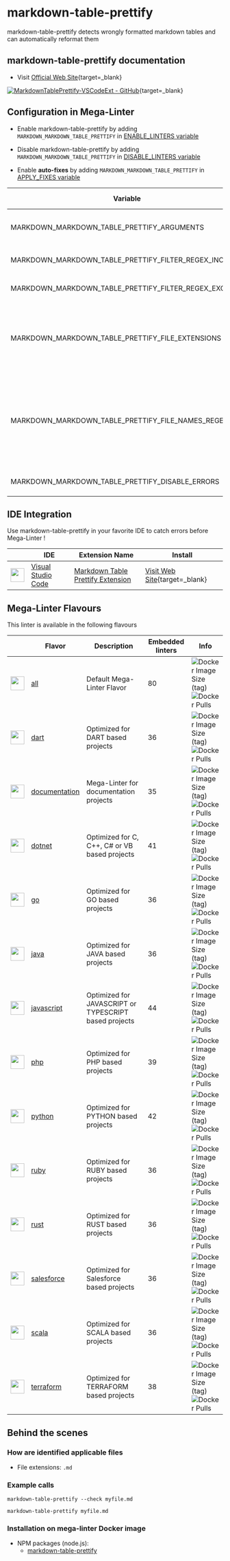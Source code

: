 <!-- markdownlint-disable MD033 MD041 -->
<!-- Generated by .automation/build.py, please do not update manually -->
# markdown-table-prettify

markdown-table-prettify detects wrongly formatted markdown tables and can automatically reformat them

## markdown-table-prettify documentation

- Visit [Official Web Site](https://www.npmjs.com/package/markdown-table-prettify){target=_blank}

[![MarkdownTablePrettify-VSCodeExt - GitHub](https://gh-card.dev/repos/darkriszty/MarkdownTablePrettify-VSCodeExt.svg?fullname=)](https://github.com/darkriszty/MarkdownTablePrettify-VSCodeExt){target=_blank}

## Configuration in Mega-Linter

- Enable markdown-table-prettify by adding `MARKDOWN_MARKDOWN_TABLE_PRETTIFY` in [ENABLE_LINTERS variable](https://megalinter.github.io/configuration/#activation-and-deactivation)
- Disable markdown-table-prettify by adding `MARKDOWN_MARKDOWN_TABLE_PRETTIFY` in [DISABLE_LINTERS variable](https://megalinter.github.io/configuration/#activation-and-deactivation)

- Enable **auto-fixes** by adding `MARKDOWN_MARKDOWN_TABLE_PRETTIFY` in [APPLY_FIXES variable](https://megalinter.github.io/configuration/#apply-fixes)

| Variable                                              | Description                                                                                                                                                                                  | Default value      |
|-------------------------------------------------------|----------------------------------------------------------------------------------------------------------------------------------------------------------------------------------------------|--------------------|
| MARKDOWN_MARKDOWN_TABLE_PRETTIFY_ARGUMENTS            | User custom arguments to add in linter CLI call<br/>Ex: `-s --foo "bar"`                                                                                                                     |                    |
| MARKDOWN_MARKDOWN_TABLE_PRETTIFY_FILTER_REGEX_INCLUDE | Custom regex including filter<br/>Ex: `(src|lib)`                                                                                                                                            | Include every file |
| MARKDOWN_MARKDOWN_TABLE_PRETTIFY_FILTER_REGEX_EXCLUDE | Custom regex excluding filter<br/>Ex: `(test|examples)`                                                                                                                                      | Exclude no file    |
| MARKDOWN_MARKDOWN_TABLE_PRETTIFY_FILE_EXTENSIONS      | Allowed file extensions. `"*"` matches any extension, `""` matches empty extension. Empty list excludes all files<br/>Ex: `[".py", ""]`                                                      | `[".md"]`          |
| MARKDOWN_MARKDOWN_TABLE_PRETTIFY_FILE_NAMES_REGEX     | File name regex filters. Regular expression list for filtering files by their base names using regex full match. Empty list includes all files<br/>Ex: `["Dockerfile(-.+)?", "Jenkinsfile"]` | Include every file |
| MARKDOWN_MARKDOWN_TABLE_PRETTIFY_DISABLE_ERRORS       | Run linter but consider errors as warnings                                                                                                                                                   | `true`             |

## IDE Integration

Use markdown-table-prettify in your favorite IDE to catch errors before Mega-Linter !

| <!-- -->                                                                                                                                        | IDE                                                  | Extension Name                                                                                     | Install                                                                                        |
|-------------------------------------------------------------------------------------------------------------------------------------------------|------------------------------------------------------|----------------------------------------------------------------------------------------------------|------------------------------------------------------------------------------------------------|
| <img src="https://github.com/megalinter/megalinter/raw/master/docs/assets/icons/vscode.ico" alt="" height="32px" class="megalinter-icon"></a> | [Visual Studio Code](https://code.visualstudio.com/) | [Markdown Table Prettify Extension](https://github.com/darkriszty/MarkdownTablePrettify-VSCodeExt) | [Visit Web Site](https://github.com/darkriszty/MarkdownTablePrettify-VSCodeExt){target=_blank} |

## Mega-Linter Flavours

This linter is available in the following flavours

| <!-- -->                                                                                                                                                     | Flavor                                                                | Description                                           | Embedded linters | Info                                                                                                                                                                                                     |
|--------------------------------------------------------------------------------------------------------------------------------------------------------------|-----------------------------------------------------------------------|-------------------------------------------------------|------------------|----------------------------------------------------------------------------------------------------------------------------------------------------------------------------------------------------------|
| <img src="https://github.com/megalinter/megalinter/raw/master/docs/assets/images/mega-linter-square.png" alt="" height="32px" class="megalinter-icon"></a> | [all](https://megalinter.github.io/supported-linters/)               | Default Mega-Linter Flavor                            | 80               | ![Docker Image Size (tag)](https://img.shields.io/docker/image-size/megalinter/megalinter/v4) ![Docker Pulls](https://img.shields.io/docker/pulls/megalinter/megalinter)                             |
| <img src="https://github.com/megalinter/megalinter/raw/master/docs/assets/icons/dart.ico" alt="" height="32px" class="megalinter-icon"></a>                | [dart](https://megalinter.github.io/flavors/dart/)                   | Optimized for DART based projects                     | 36               | ![Docker Image Size (tag)](https://img.shields.io/docker/image-size/megalinter/megalinter-dart/v4) ![Docker Pulls](https://img.shields.io/docker/pulls/megalinter/megalinter-dart)                   |
| <img src="https://github.com/megalinter/megalinter/raw/master/docs/assets/icons/documentation.ico" alt="" height="32px" class="megalinter-icon"></a>       | [documentation](https://megalinter.github.io/flavors/documentation/) | Mega-Linter for documentation projects                | 35               | ![Docker Image Size (tag)](https://img.shields.io/docker/image-size/megalinter/megalinter-documentation/v4) ![Docker Pulls](https://img.shields.io/docker/pulls/megalinter/megalinter-documentation) |
| <img src="https://github.com/megalinter/megalinter/raw/master/docs/assets/icons/dotnet.ico" alt="" height="32px" class="megalinter-icon"></a>              | [dotnet](https://megalinter.github.io/flavors/dotnet/)               | Optimized for C, C++, C# or VB based projects         | 41               | ![Docker Image Size (tag)](https://img.shields.io/docker/image-size/megalinter/megalinter-dotnet/v4) ![Docker Pulls](https://img.shields.io/docker/pulls/megalinter/megalinter-dotnet)               |
| <img src="https://github.com/megalinter/megalinter/raw/master/docs/assets/icons/go.ico" alt="" height="32px" class="megalinter-icon"></a>                  | [go](https://megalinter.github.io/flavors/go/)                       | Optimized for GO based projects                       | 36               | ![Docker Image Size (tag)](https://img.shields.io/docker/image-size/megalinter/megalinter-go/v4) ![Docker Pulls](https://img.shields.io/docker/pulls/megalinter/megalinter-go)                       |
| <img src="https://github.com/megalinter/megalinter/raw/master/docs/assets/icons/java.ico" alt="" height="32px" class="megalinter-icon"></a>                | [java](https://megalinter.github.io/flavors/java/)                   | Optimized for JAVA based projects                     | 36               | ![Docker Image Size (tag)](https://img.shields.io/docker/image-size/megalinter/megalinter-java/v4) ![Docker Pulls](https://img.shields.io/docker/pulls/megalinter/megalinter-java)                   |
| <img src="https://github.com/megalinter/megalinter/raw/master/docs/assets/icons/javascript.ico" alt="" height="32px" class="megalinter-icon"></a>          | [javascript](https://megalinter.github.io/flavors/javascript/)       | Optimized for JAVASCRIPT or TYPESCRIPT based projects | 44               | ![Docker Image Size (tag)](https://img.shields.io/docker/image-size/megalinter/megalinter-javascript/v4) ![Docker Pulls](https://img.shields.io/docker/pulls/megalinter/megalinter-javascript)       |
| <img src="https://github.com/megalinter/megalinter/raw/master/docs/assets/icons/php.ico" alt="" height="32px" class="megalinter-icon"></a>                 | [php](https://megalinter.github.io/flavors/php/)                     | Optimized for PHP based projects                      | 39               | ![Docker Image Size (tag)](https://img.shields.io/docker/image-size/megalinter/megalinter-php/v4) ![Docker Pulls](https://img.shields.io/docker/pulls/megalinter/megalinter-php)                     |
| <img src="https://github.com/megalinter/megalinter/raw/master/docs/assets/icons/python.ico" alt="" height="32px" class="megalinter-icon"></a>              | [python](https://megalinter.github.io/flavors/python/)               | Optimized for PYTHON based projects                   | 42               | ![Docker Image Size (tag)](https://img.shields.io/docker/image-size/megalinter/megalinter-python/v4) ![Docker Pulls](https://img.shields.io/docker/pulls/megalinter/megalinter-python)               |
| <img src="https://github.com/megalinter/megalinter/raw/master/docs/assets/icons/ruby.ico" alt="" height="32px" class="megalinter-icon"></a>                | [ruby](https://megalinter.github.io/flavors/ruby/)                   | Optimized for RUBY based projects                     | 36               | ![Docker Image Size (tag)](https://img.shields.io/docker/image-size/megalinter/megalinter-ruby/v4) ![Docker Pulls](https://img.shields.io/docker/pulls/megalinter/megalinter-ruby)                   |
| <img src="https://github.com/megalinter/megalinter/raw/master/docs/assets/icons/rust.ico" alt="" height="32px" class="megalinter-icon"></a>                | [rust](https://megalinter.github.io/flavors/rust/)                   | Optimized for RUST based projects                     | 36               | ![Docker Image Size (tag)](https://img.shields.io/docker/image-size/megalinter/megalinter-rust/v4) ![Docker Pulls](https://img.shields.io/docker/pulls/megalinter/megalinter-rust)                   |
| <img src="https://github.com/megalinter/megalinter/raw/master/docs/assets/icons/salesforce.ico" alt="" height="32px" class="megalinter-icon"></a>          | [salesforce](https://megalinter.github.io/flavors/salesforce/)       | Optimized for Salesforce based projects               | 36               | ![Docker Image Size (tag)](https://img.shields.io/docker/image-size/megalinter/megalinter-salesforce/v4) ![Docker Pulls](https://img.shields.io/docker/pulls/megalinter/megalinter-salesforce)       |
| <img src="https://github.com/megalinter/megalinter/raw/master/docs/assets/icons/scala.ico" alt="" height="32px" class="megalinter-icon"></a>               | [scala](https://megalinter.github.io/flavors/scala/)                 | Optimized for SCALA based projects                    | 36               | ![Docker Image Size (tag)](https://img.shields.io/docker/image-size/megalinter/megalinter-scala/v4) ![Docker Pulls](https://img.shields.io/docker/pulls/megalinter/megalinter-scala)                 |
| <img src="https://github.com/megalinter/megalinter/raw/master/docs/assets/icons/terraform.ico" alt="" height="32px" class="megalinter-icon"></a>           | [terraform](https://megalinter.github.io/flavors/terraform/)         | Optimized for TERRAFORM based projects                | 38               | ![Docker Image Size (tag)](https://img.shields.io/docker/image-size/megalinter/megalinter-terraform/v4) ![Docker Pulls](https://img.shields.io/docker/pulls/megalinter/megalinter-terraform)         |

## Behind the scenes

### How are identified applicable files

- File extensions: `.md`

<!-- markdownlint-disable -->
<!-- /* cSpell:disable */ -->

### Example calls

```shell
markdown-table-prettify --check myfile.md
```

```shell
markdown-table-prettify myfile.md
```


### Installation on mega-linter Docker image

- NPM packages (node.js):
  - [markdown-table-prettify](https://www.npmjs.com/package/markdown-table-prettify)
